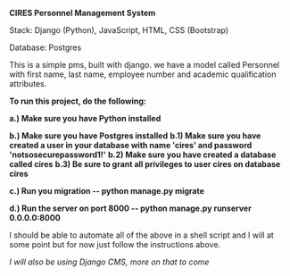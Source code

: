 **CIRES Personnel Management System**

Stack: Django (Python), JavaScript, HTML, CSS (Bootstrap)

Database: Postgres

This is a simple pms, built with django. we have a model called Personnel with first name, last name, employee number
and academic qualification attributes. 

**To run this project, do the following:**

**a.) Make sure you have Python installed**

**b.) Make sure you have Postgres installed**
    **b.1) Make sure you have created a user in your database with name 'cires' and password 'notsosecurepassword1!'**
    **b.2) Make sure you have created a database called cires**
    **b.3) Be sure to grant all privileges to user cires on database cires**
    
**c.) Run you migration -- python manage.py migrate**

**d.) Run the server on port 8000 -- python manage.py runserver 0.0.0.0:8000**

I should be able to automate all of the above in a shell script and I will at some point but for now just follow the
instructions above.

_I will also be using Django CMS, more on that to come_
